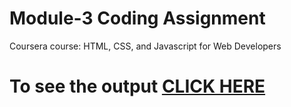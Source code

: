 
# Module-3 Coding Assignment

Coursera course: HTML, CSS, and Javascript for Web Developers

# To see the output [CLICK HERE](https://ashish23072002.github.io/module4-solution/)
